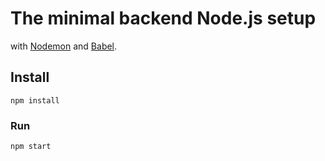 # The minimal backend Node.js setup

with [Nodemon](https://www.npmjs.com/package/nodemon) and [Babel](https://babeljs.io/).

## Install

```
npm install
```

### Run

```
npm start
```
